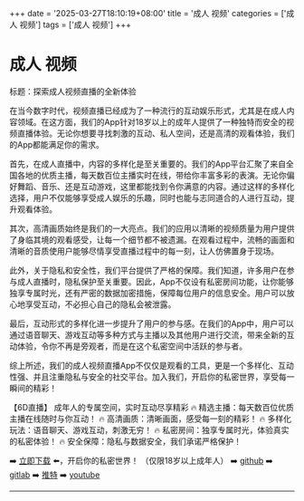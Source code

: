 +++
date = '2025-03-27T18:10:19+08:00'
title = '成人 视频'
categories = ['成人 视频']
tags = ['成人 视频']
+++

# 成人 视频

标题：探索成人视频直播的全新体验

在当今数字时代，视频直播已经成为了一种流行的互动娱乐形式，尤其是在成人内容领域。在这方面，我们的App针对18岁以上的成年人提供了一种独特而安全的视频直播体验。无论你想要寻找刺激的互动、私人空间，还是高清的观看体验，我们的App都能满足你的需求。

首先，在成人直播中，内容的多样化是至关重要的。我们的App平台汇聚了来自全国各地的优质主播，每天数百位主播实时在线，带给你丰富多彩的表演。无论你偏好舞蹈、音乐、还是互动游戏，这里都能找到令你满意的内容。通过这样的多样化选择，用户不仅能够享受成人娱乐的乐趣，同时也能与志同道合的人进行互动，提升观看体验。

其次，高清画质始终是我们的一大亮点。我们的应用以清晰的视频质量为用户提供了身临其境的观看感受，让每一个细节都不被遗漏。在观看过程中，流畅的画面和清晰的音质使用户能够尽情享受直播过程中的每一刻，让人仿佛置身于现场。

此外，关于隐私和安全性，我们平台提供了严格的保障。我们知道，许多用户在参与成人直播时，隐私保护至关重要。因此，App不仅设有私密房间功能，让你能够独享专属时光，还有严密的数据加密措施，保障每位用户的信息安全。用户可以放心地享受互动，不必担心自己的隐私会被泄露。

最后，互动形式的多样化进一步提升了用户的参与感。在我们的App中，用户可以通过语音聊天、游戏互动等多种方式与主播以及其他用户进行交流，带来全新的互动体验，令你不再是旁观者，而是在这个私密空间中活跃的参与者。

综上所述，我们的成人视频直播App不仅仅是观看的工具，更是一个多样化、互动性强、并且注重隐私与安全的社交平台。加入我们，开启你的私密世界，享受每一瞬间的精彩！

【6D直播】
成年人的专属空间，实时互动尽享精彩
🔥 精选主播：每天数百位优质主播在线随时与你互动！
🔥 高清画质：清晰画面，感受每一刻的精彩！
🔥 多样化玩法：语音聊天、游戏互动，刺激无穷！
🔥 私密房间：独享专属时光，体验真实的私密体验！
🔥 安全保障：隐私与数据安全，我们承诺严格保护！

➡️ [立即下载](https://down123.s3.ap-east-1.amazonaws.com/down/down.html?channelCode=blog) ⬅️，开启你的私密世界！
（仅限18岁以上成年人）
➡️ [github](https://aldult-live.github.io/)
➡️ [gitlab](https://seo-09598d.gitlab.io/)
➡️ [推特](https://x.com/wegame33)
➡️ [youtube](https://www.youtube.com/@6Dlive)

---
